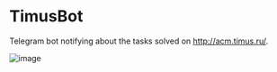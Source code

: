 # TimusBot

Telegram bot notifying about the tasks solved on http://acm.timus.ru/.

![image](https://user-images.githubusercontent.com/6822967/31316264-8e04f5e4-ac43-11e7-8866-8d06e600c16a.png)
